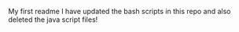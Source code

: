 My first readme
I have updated the bash scripts in this repo and also deleted the java script files!
